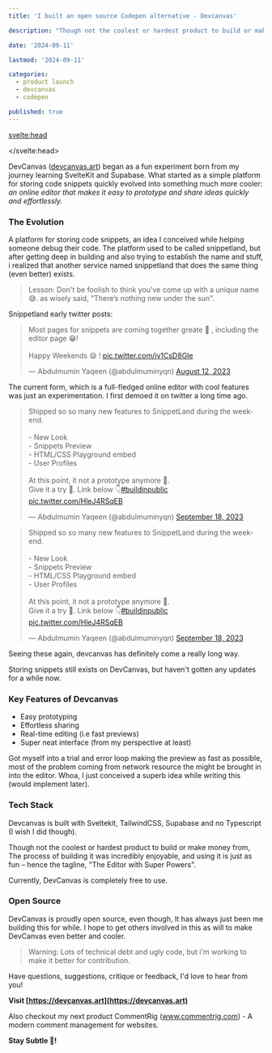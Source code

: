 ```yaml
---
title: 'I built an open source Codepen alternative - Devcanvas'

description: "Though not the coolest or hardest product to build or make money from, The process of building it was incredibly enjoyable, and using it is just as fun – hence the tagline, 'The Editor with Super Powers'"

date: '2024-09-11'

lastmod: '2024-09-11'

categories:
  - product launch
  - devcanvas
  - codepen

published: true
---
```


<svelte:head>

<script async src="https://platform.twitter.com/widgets.js" charset="utf-8"></script>

</svelte:head>

DevCanvas ([devcanvas.art](https://devcanvas.art)) began as a fun experiment born from my journey learning SvelteKit and Supabase. What started as a simple platform for storing code snippets quickly evolved into something much more cooler: _an online editor that makes it easy to prototype and share ideas quickly and effortlessly._

### The Evolution

A platform for storing code snippets, an idea I conceived while helping someone debug their code. The platform used to be called snippetland, but after getting deep in building and also trying to establish the name and stuff, i realized that another service named snippetland that does the same thing (even better) exists.

> Lesson: Don't be foolish to think you've come up with a unique name 😅. as wisely said, "There’s nothing new under the sun".

Snippetland early twitter posts:

<blockquote class="twitter-tweet"><p lang="en" dir="ltr">Most pages for snippets are coming together greate 💪 , including the editor page 😁!<br><br>Happy Weekends 😪 ! <a href="https://t.co/jv1CsD8Gle">pic.twitter.com/jv1CsD8Gle</a></p>&mdash; Abdulmumin Yaqeen (@abdulmuminyqn) <a href="https://twitter.com/abdulmuminyqn/status/1690427906751651841?ref_src=twsrc%5Etfw">August 12, 2023</a></blockquote> 
The current form, which is a full-fledged online editor with cool features was just an experimentation. I first demoed it on twitter a long time ago.

<blockquote class="twitter-tweet"><p lang="en" dir="ltr">Shipped so so many new features to SnippetLand during the weekend.<br><br>- New Look<br>- Snippets Preview<br>- HTML/CSS Playground embed<br>- User Profiles<br><br>At this point, it not a prototype anymore 🤭. <br>Give it a try 🧡. Link below 👇<a href="https://twitter.com/hashtag/buildinpublic?src=hash&amp;ref_src=twsrc%5Etfw">#buildinpublic</a> <a href="https://t.co/HleJ4RSqEB">pic.twitter.com/HleJ4RSqEB</a></p>&mdash; Abdulmumin Yaqeen (@abdulmuminyqn) <a href="https://twitter.com/abdulmuminyqn/status/1703859320478212173?ref_src=twsrc%5Etfw">September 18, 2023</a></blockquote>

<blockquote class="twitter-tweet"><p lang="en" dir="ltr">Shipped so so many new features to SnippetLand during the weekend.<br><br>- New Look<br>- Snippets Preview<br>- HTML/CSS Playground embed<br>- User Profiles<br><br>At this point, it not a prototype anymore 🤭. <br>Give it a try 🧡. Link below 👇<a href="https://twitter.com/hashtag/buildinpublic?src=hash&amp;ref_src=twsrc%5Etfw">#buildinpublic</a> <a href="https://t.co/HleJ4RSqEB">pic.twitter.com/HleJ4RSqEB</a></p>&mdash; Abdulmumin Yaqeen (@abdulmuminyqn) <a href="https://twitter.com/abdulmuminyqn/status/1703859320478212173?ref_src=twsrc%5Etfw">September 18, 2023</a></blockquote>

Seeing these again, devcanvas has definitely come a really long way.

Storing snippets still exists on DevCanvas, but haven't gotten any updates for a while now.

### Key Features of Devcanvas

- Easy prototyping
- Effortless sharing
- Real-time editing (i.e fast previews)
- Super neat interface (from my perspective at least)

Got myself into a trial and error loop making the preview as fast as possible, most of the problem coming from network resource the might be brought in into the editor. Whoa, I just conceived a superb idea while writing this (would implement later).

### Tech Stack

Devcanvas is built with Sveltekit, TailwindCSS, Supabase and no Typescript (I wish I did though).

Though not the coolest or hardest product to build or make money from, The process of building it was incredibly enjoyable, and using it is just as fun – hence the tagline, "The Editor with Super Powers".

Currently, DevCanvas is completely free to use.

### Open Source

DevCanvas is proudly open source, even though, It has always just been me building this for while. I hope to get others involved in this as will to make DevCanvas even better and cooler.

> Warning: Lots of technical debt and ugly code, but i'm working to make it better for contribution.

Have questions, suggestions, critique or feedback, I'd love to hear from you!

**Visit [https://devcanvas.art](https://devcanvas.art)**

Also checkout my next product CommentRig (www.commentrig.com) - A modern comment management for websites.

**Stay Subtle 💛!**
